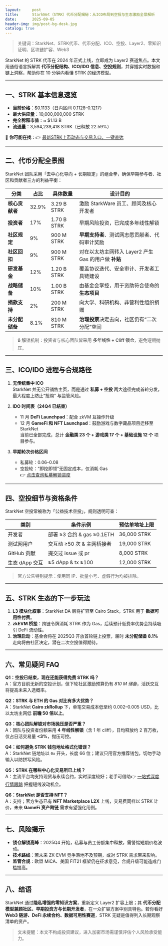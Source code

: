 ```yaml
---
layout:     post
title:      StarkNet（STRK）代币分配揭秘：从ICO布局到空投与生态激励全景解析
date:       2025-09-05
header-img: img/post-bg-desk.jpg
catalog: true
---
```


> 关键词：StarkNet、STRK代币、代币分配、ICO、空投、Layer2、零知识证明、区块链扩容、Web3

StarkNet 的 STRK 代币在 2024 年正式上线，立即成为 Layer2 赛道焦点。本文用通俗语言拆解其 **代币分配结构、ICO/IDO 信息、空投规则**，并穿插实时数据和链上洞察，帮助你在 10 分钟内看懂 STRK 的经济模型。

---

## 一、STRK 基本信息速览

- **当前价格**：$0.1133（日内区间 0.1128–0.1217）
- **最大供应量**：10,000,000,000 STRK
- **完全稀释市值**：≈ $1.13 B
- **流通量**：3,594,239,418 STRK（已释放 22.59%）

👀 **你可能在找**：👉 [最新STRK上币动态与交易入口，一键直达](https://okxdog.com/)

---

## 二、代币分配全景图

StarkNet 团队采用「去中心化导向 + 长期锁定」的组合拳，确保早期参与者、社区和贡献者三方的利益平衡：

| 分类             | 占比 | 具体数量         | 设计目的                                           |
|------------------|------|------------------|----------------------------------------------------|
| **核心贡献者**   | 32.9% | 3.29 B STRK      | 激励 StarkWare 员工、顾问及核心开发者               |
| **投资者**       | 17%  | 1.70 B STRK       | 早期风险投资，已完成多年线性解锁                   |
| **社区规定**     | 9%   | 900 M STRK        | **早期支持者**、测试网志愿贡献者、代码审计奖励      |
| **社区回扣**     | 9%   | 900 M STRK        | 对在以太坊主网转入 Layer2 产生 Gas 的用户做 **补贴** |
| **研发基金**     | 12%  | 1.20 B STRK       | 覆盖协议迭代、安全审计、开发者工具链建设            |
| **战略储备**     | 10%  | 1.00 B STRK       | 由基金会掌控，用于资助符合使命的 **生态项目**        |
| **捐款支持**     | 2%   | 200 M STRK        | 向大学、科研机构、非营利性组织捐赠                 |
| **未分配储备**   | 8.1% | 810 M STRK        | **治理投票**决定去向，社区仍有“二次分配”空间         |

> 🔒 解锁机制：投资者与核心团队皆采用 **多年线性 + Cliff 锁仓**，避免短期抛压。

---

## 三、ICO/IDO 进程与合规路径

1. **无传统集中 ICO**  
   StarkNet 并无公开销售主页，而是通过 **私募 + 空投** 两大途径完成首轮分发，最大程度上防止“抢购” 与监管风险。

2. **IDO 时间表（24Q4 已结束）**  
   - 11 月 **DeFi Launchpad**：配合 zkVM 互操作升级  
   - 12 月 **GameFi 和 NFT Launchpad**：鼓励游戏与数字藏品项目迁移至 StarkNet  
   当前已全部完成，总计 **金融类 23 个 + 游戏类 17 个 + 基础设施 12 个** 项目参与。

3. **早期轮次价格区间**  
   - 私募轮：$0.06–$0.08  
   - 空投轮：“即挖即领”无固定成本，仅消耗 Gas  
   👉 [点击查询私募解锁进度](https://okxdog.com/)

---

## 四、空投细节与资格条件

StarkNet 空投常被称为「公益技术空投」，规则透明可查：

| 类别         | 条件示例                    | 预估单地址上限 |
|--------------|-----------------------------|----------------|
| 开发者       | 部署 ≥3 合约 & gas ≥0.1ETH  | 36,000 STRK    |
| 测试网用户   | 交互动 ≥50 次 & 主网桥接者   | 19,000 STRK    |
| GitHub 贡献  | 提交过 issue 或 pr           | 8,000 STRK     |
| 生态 dApp 交互 | ≥5 dApp & tx ≥100             | 12,000 STRK    |

> 官方公告特别提示：使用同 IP、批量小号、虚假行为均被排除。

---

## 五、STRK 生态的下一步玩法

1. **L3 模块化叙事**：StarkNet DA 层将扩容至 Cairo Stack，STRK 用于 **数据可用性付费**。  
2. **zkEVM 桥接**：跨链令牌消耗 STRK 作为 Gas，后续预计低费率优势会持续吸引 DeFi 流动性。  
3. **治理启动**：基金会将在 2025Q3 开放首轮链上投票，届时 **未分配储备 8.1%** 走向将由社区决定，潜在二次空投值得期待。

---

## 六、常见疑问 FAQ

**Q1：空投已结束，现在还能获得免费 STRK 吗？**  
A：官方目前无新的空投计划，但下轮社区激励预算仍有 *810 M 储备*，活跃交互将提高未来入选概率。

**Q2：STRK 与 ETH 的 Gas 对比有多大优势？**  
A：StarkNet **Cairo zkRollup** 下，单笔交易成本低至约 0.002–0.005 USD，比以太坊主网低 **前瞻 50 倍以上**。

**Q3：核心团队解锁对市场抛压是否严重？**  
A：团队与投资者份额采用 **4 年线性解锁**（含 1 年 cliff），日均释放约 2 百万枚，仅占日活交易量 **<3%**，抛压可控。

**Q4：如何避免 STRK 钱包地址格式化错误？**  
A：StarkNet 链地址以 `0x` 开头，长度 66 位；建议只用官方推荐钱包，切勿手动输入以防拼写风险。

**Q5：STRK 在哪些中心化交易所已上线？**  
A：主流平台均支持现货与永续合约，实时深度较好；老手可借助👉 [一站式深度行情跟踪](https://okxdog.com/) 把握短线波动机会。

**Q6：StarkNet 是否支持 NFT？**  
A：支持；官方生态已有 **NFT Marketplace L2X** 上线，交易费同样以 STRK 计价，未来 **GameFi 资产跨链** 需求有望强化用例。

---

## 七、风险揭示

- **锁仓解锁高峰**：2025Q4 开始，私募与员工份额集中释放，需警惕短期价格波动。  
- **技术路线**：若未来 ZK-EVM 竞争落地不及预期，或对 STRK 需求带来影响。  
- **监管合规**：欧盟 MiCA、美国 FIT21 框架仍在征求意见，合规升级可能造成门槛提高。

---

## 八、结语

StarkNet 通过**隐私增强的零知识方案**，重新定义 Layer2 扩容上限；其 **代币分配模型兼顾社区、早期投资方与长期开发者**，在一众扩容方案中别具特色。若你看好 **Web3 链游、DeFi 永续合约、数据可用性赛道**，STRK 无疑是值得列入长期观察清单的资产。

> 文末提醒：本文不构成投资建议，进入加密市场需谨慎评估个人风险承受能力。